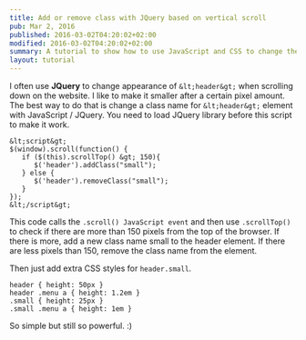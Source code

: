 ```yaml
---
title: Add or remove class with JQuery based on vertical scroll
pub: Mar 2, 2016
published: 2016-03-02T04:20:02+02:00
modified: 2016-03-02T04:20:02+02:00
summary: A tutorial to show how to use JavaScript and CSS to change the appearance of  when scrolling down on the website.
layout: tutorial
---
```


I often use **JQuery** to change appearance of `&lt;header&gt;` when scrolling down on the website. I like to make it smaller after a certain pixel amount. The best way to do that is change a class name for `&lt;header&gt;` element with JavaScript / JQuery. You need to load JQuery library before this script to make it work.

```JQuery
&lt;script&gt;
$(window).scroll(function() {
   if ($(this).scrollTop() &gt; 150){
      $('header').addClass("small");
   } else {
      $('header').removeClass("small");
   }
});
&lt;/script&gt;
```

This code calls the `.scroll() JavaScript event` and then use `.scrollTop()` to check if there are more than 150 pixels from the top of the browser. If there is more, add a new class name small to the header element. If there are less pixels than 150, remove the class name from the element.

Then just add extra CSS styles for `header.small`.

```JQuery
header { height: 50px }
header .menu a { height: 1.2em }
.small { height: 25px }
.small .menu a { height: 1em }
```

So simple but still so powerful. :)